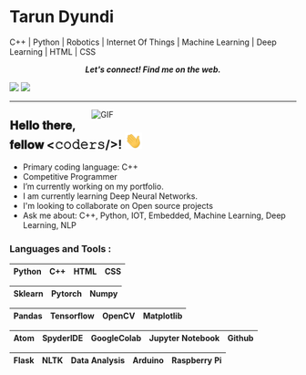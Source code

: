 # Tarun Dyundi
 C++ | Python | Robotics | Internet Of Things | Machine Learning | Deep Learning | HTML | CSS

<p align="center">
  <b><i>Let's connect! Find me on the web.</i></b>

<a href="mailto:tarundyundi2000@gmail.com" style="text-decoration:none"><img height="30" src = "https://img.shields.io/badge/gmail-c14438?&style=for-the-badge&logo=gmail&logoColor=white"></a>
[<img height="30" src="https://img.shields.io/badge/linkedin-blue.svg?&style=for-the-badge&logo=linkedin&logoColor=white" />][LinkedIn]
<br />
<hr />

<img align="right" alt="GIF" src="https://github.com/bhav09/bhav09/blob/master/gif.gif" width="360"/>

<h2> 𝐇𝐞𝐥𝐥𝐨 𝐭𝐡𝐞𝐫𝐞, 𝐟𝐞𝐥𝐥𝐨𝐰 <𝚌𝚘𝚍𝚎𝚛𝚜/>! <img src="https://raw.githubusercontent.com/ABSphreak/ABSphreak/master/gifs/Hi.gif" width="30px"></h2>

* Primary coding language: C++
* Competitive Programmer
* I’m currently working on my portfolio.
* I am currently learning Deep Neural Networks.
* I'm looking to collaborate on Open source projects
* Ask me about: C++, Python, IOT, Embedded, Machine Learning, Deep Learning, NLP 

### Languages and Tools :


| Python | C++ | HTML | CSS |
| :---: | :---: | :---: | :---: |

| Sklearn| Pytorch | Numpy |
| :---: | :---: | :---: |

| Pandas | Tensorflow | OpenCV | Matplotlib |
| :---: | :---: | :---: | :---: |

| Atom | SpyderIDE | GoogleColab | Jupyter Notebook | Github |
| :---: | :---: | :---: | :---: | :---: |

| Flask | NLTK | Data Analysis | Arduino | Raspberry Pi
| :---: | :---: | :---: | :---: | :---: |

<!--
[![Top Langs](https://github-readme-stats.vercel.app/api/top-langs/?username=tacklesta&layout=compact&show_icons=true&theme=dark)](https://github.com/anuraghazra/github-readme-stats)
-->

[gmail]: https://gmail.com
[linkedin]: https://www.linkedin.com/in/tarun-dyundi-801a80178
